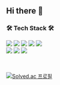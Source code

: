 <!--
![eunyoung23's github stats](https://github-readme-stats.vercel.app/api?username=eunyoung23&show_icons=true&hide=stars)
[![Top Langs](https://github-readme-stats.vercel.app/api/top-langs/?username=eunyoung23)](https://github.com/anuraghazra/github-readme-stats)
-->

<h2>Hi there 👐</h2>

<div align=left> 
<h3>🛠️ Tech Stack 🛠️</h3>
  <img src="https://img.shields.io/badge/JAVA-007396?style=flat-square&logo=java&logoColor=white">
  <img src="https://img.shields.io/badge/Spring-6DB33F?style=flat-squaree&logo=Spring&logoColor=white">
  <img src="https://img.shields.io/badge/Spring Boot-6DB33F?style=flat-square&logo=Spring Boot&logoColor=white">
  <img src="https://img.shields.io/badge/MySQL-4479A1?style=flat-square&logo=MySQL&logoColor=white">
  <img src="https://img.shields.io/badge/Python-3776AB?style=flat-square&logo=Python&logoColor=white">
<br>
  <img src="https://img.shields.io/badge/AWS-232F3E?style=flat-square&logo=AWS&logoColor=white"/>  
  <img src="https://img.shields.io/badge/Git-F05032?style=flat-square&logo=Git&logoColor=white"/>
  <img src="https://img.shields.io/badge/Swift-F05138?style=flat-square&logo=Swift&logoColor=white"/>  
<br>

<br></br>
[![Solved.ac
프로필](http://mazassumnida.wtf/api/mini/generate_badge?boj=eun233)](https://solved.ac/eun233)



